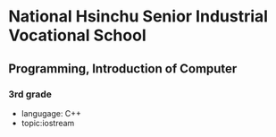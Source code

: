 # National Hsinchu Senior Industrial Vocational School
## Programming, Introduction of Computer
### 3rd grade
- langugage: C++
- topic:iostream
